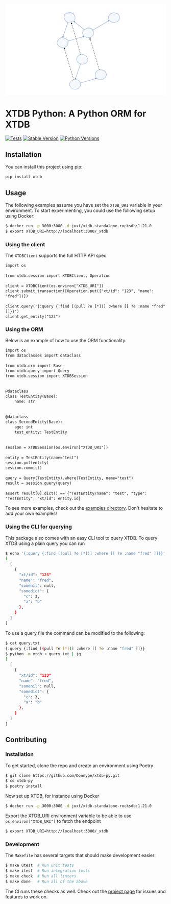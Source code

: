 ![Logo](https://raw.githubusercontent.com/Donnype/xtdb-py/main/docs/logo.png)

# XTDB Python: A Python ORM for XTDB


[![Tests](https://github.com/Donnype/xtdb-py/actions/workflows/tests.yml/badge.svg)](https://github.com/Donnype/xtdb-py/actions/workflows/tests.yml)
[![Stable Version](https://img.shields.io/pypi/v/xtdb?label=stable)](https://pypi.org/project/xtdb/#history)
[![Python Versions](https://img.shields.io/pypi/pyversions/xtdb)](https://pypi.org/project/xtdb/)


## Installation

You can install this project using pip:

```bash
pip install xtdb
```

## Usage

The following examples assume you have set the `XTDB_URI` variable in your environment.
To start experimenting, you could use the following setup using Docker:
```bash
$ docker run -p 3000:3000 -d juxt/xtdb-standalone-rocksdb:1.21.0
$ export XTDB_URI=http://localhost:3000/_xtdb
```

### Using the client

The `XTDBClient` supports the full HTTP API spec.

```python3
import os

from xtdb.session import XTDBClient, Operation

client = XTDBClient(os.environ["XTDB_URI"])
client.submit_transaction([Operation.put({"xt/id": "123", "name": "fred"})])

client.query('{:query {:find [(pull ?e [*])] :where [[ ?e :name "fred" ]]}}')
client.get_entity("123")
```


### Using the ORM

Below is an example of how to use the ORM functionality.

```python3
import os
from dataclasses import dataclass

from xtdb.orm import Base
from xtdb.query import Query
from xtdb.session import XTDBSession


@dataclass
class TestEntity(Base):
    name: str


@dataclass
class SecondEntity(Base):
    age: int
    test_entity: TestEntity


session = XTDBSession(os.environ["XTDB_URI"])

entity = TestEntity(name="test")
session.put(entity)
session.commit()

query = Query(TestEntity).where(TestEntity, name="test")
result = session.query(query)

assert result[0].dict() == {"TestEntity/name": "test", "type": "TestEntity", "xt/id": entity.id}
```

To see more examples, check out the [examples directory](examples).
Don't hesitate to add your own examples!

### Using the CLI for querying

This package also comes with an easy CLI tool to query XTDB.
To query XTDB using a plain query you can run

```bash
$ echo '{:query {:find [(pull ?e [*])] :where [[ ?e :name "fred" ]]}}' | python -m xtdb | jq
[
  [
    {
      "xt/id": "123"
      "name": "fred",
      "somenil": null,
      "somedict": {
        "c": 3,
        "a": "b"
      },
    }
  ]
]
```

To use a query file the command can be modified to the following:

```bash
$ cat query.txt
{:query {:find [(pull ?e [*])] :where [[ ?e :name "fred" ]]}}
$ python -m xtdb < query.txt | jq
[
  [
    {
      "xt/id": "123"
      "name": "fred",
      "somenil": null,
      "somedict": {
        "c": 3,
        "a": "b"
      },
    }
  ]
]
```

## Contributing


### Installation

To get started, clone the repo and create an environment using Poetry
```bash
$ git clone https://github.com/Donnype/xtdb-py.git
$ cd xtdb-py
$ poetry install
```

Now set up XTDB, for instance using Docker
```bash
$ docker run -p 3000:3000 -d juxt/xtdb-standalone-rocksdb:1.21.0
```

Export the XTDB_URI environment variable to be able to use `os.environ["XTDB_URI"]` to fetch the endpoint
```bash
$ export XTDB_URI=http://localhost:3000/_xtdb
```

### Development

The `Makefile` has several targets that should make development easier:
```bash
$ make utest  # Run unit tests
$ make itest  # Run integration tests
$ make check  # Run all linters
$ make done   # Run all of the above
```

The CI runs these checks as well.
Check out the [project page](https://github.com/users/Donnype/projects/1) for issues and features to work on.
